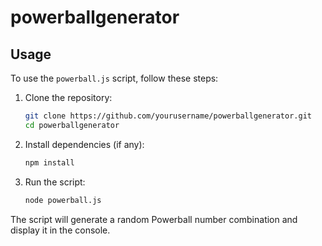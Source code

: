 # powerballgenerator
## Usage

To use the `powerball.js` script, follow these steps:

1. Clone the repository:
    ```bash
    git clone https://github.com/yourusername/powerballgenerator.git
    cd powerballgenerator
    ```

2. Install dependencies (if any):
    ```bash
    npm install
    ```

3. Run the script:
    ```bash
    node powerball.js
    ```

The script will generate a random Powerball number combination and display it in the console.
